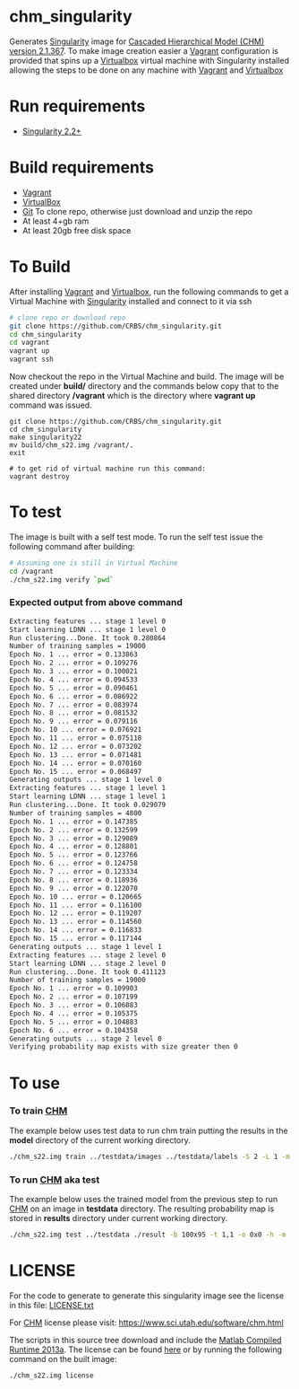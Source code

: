 [singularity]: http://singularity.lbl.gov/
[chm]: https://www.sci.utah.edu/software/chm.html
[git]: https://git-scm.com
[matlab]: https://www.mathworks.com/products/compiler/mcr/
[matlab_license]: https://www.mathworks.com/help/javabuilder/MWArrayAPI/license_agreement.txt
[sudo]: https://www.sudo.ws/
[virtualbox]: https://www.virtualbox.org/
[vagrant]: https://www.vagrantup.com/
# chm_singularity

Generates [Singularity][singularity] image for [Cascaded Hierarchical Model (CHM) version 2.1.367][chm]. To make image creation easier a [Vagrant][vagrant] configuration is provided that spins up a [Virtualbox][virtualbox] virtual machine with Singularity installed allowing the steps to be done on any machine with [Vagrant][vagrant] and [Virtualbox][virtualbox]

# Run requirements

* [Singularity 2.2+][singularity]

# Build requirements 

* [Vagrant][vagrant]
* [VirtualBox][virtualbox]
* [Git][git] To clone repo, otherwise just download and unzip the repo
* At least 4+gb ram
* At least 20gb free disk space

# To Build

After installing [Vagrant][vagrant] and [Virtualbox][virtualbox], run the following commands to get a Virtual Machine with [Singularity][singularity] installed and connect to it via ssh

```Bash
# clone repo or download repo
git clone https://github.com/CRBS/chm_singularity.git
cd chm_singularity
cd vagrant
vagrant up
vagrant ssh
```

Now checkout the repo in the Virtual Machine and build. The image will be created under **build/** directory and the commands below copy that to the shared directory **/vagrant** which is the directory where **vagrant up** command was issued.

```
git clone https://github.com/CRBS/chm_singularity.git
cd chm_singularity
make singularity22
mv build/chm_s22.img /vagrant/.
exit

# to get rid of virtual machine run this command:
vagrant destroy 
```

# To test

The image is built with a self test mode. To run the self test issue the following command after building:

```Bash
# Assuming one is still in Virtual Machine
cd /vagrant
./chm_s22.img verify `pwd`
```


### Expected output from above command

```Bash
Extracting features ... stage 1 level 0
Start learning LDNN ... stage 1 level 0
Run clustering...Done. It took 0.280864
Number of training samples = 19000
Epoch No. 1 ... error = 0.133863
Epoch No. 2 ... error = 0.109276
Epoch No. 3 ... error = 0.100021
Epoch No. 4 ... error = 0.094533
Epoch No. 5 ... error = 0.090461
Epoch No. 6 ... error = 0.086922
Epoch No. 7 ... error = 0.083974
Epoch No. 8 ... error = 0.081532
Epoch No. 9 ... error = 0.079116
Epoch No. 10 ... error = 0.076921
Epoch No. 11 ... error = 0.075118
Epoch No. 12 ... error = 0.073202
Epoch No. 13 ... error = 0.071481
Epoch No. 14 ... error = 0.070160
Epoch No. 15 ... error = 0.068497
Generating outputs ... stage 1 level 0
Extracting features ... stage 1 level 1
Start learning LDNN ... stage 1 level 1
Run clustering...Done. It took 0.029079
Number of training samples = 4800
Epoch No. 1 ... error = 0.147385
Epoch No. 2 ... error = 0.132599
Epoch No. 3 ... error = 0.129089
Epoch No. 4 ... error = 0.128801
Epoch No. 5 ... error = 0.123766
Epoch No. 6 ... error = 0.124758
Epoch No. 7 ... error = 0.123334
Epoch No. 8 ... error = 0.118936
Epoch No. 9 ... error = 0.122070
Epoch No. 10 ... error = 0.120665
Epoch No. 11 ... error = 0.116100
Epoch No. 12 ... error = 0.119207
Epoch No. 13 ... error = 0.114560
Epoch No. 14 ... error = 0.116833
Epoch No. 15 ... error = 0.117144
Generating outputs ... stage 1 level 1
Extracting features ... stage 2 level 0
Start learning LDNN ... stage 2 level 0
Run clustering...Done. It took 0.411123
Number of training samples = 19000
Epoch No. 1 ... error = 0.109903
Epoch No. 2 ... error = 0.107199
Epoch No. 3 ... error = 0.106083
Epoch No. 4 ... error = 0.105375
Epoch No. 5 ... error = 0.104883
Epoch No. 6 ... error = 0.104358
Generating outputs ... stage 2 level 0
Verifying probability map exists with size greater then 0
```

# To use

### To train [CHM][chm]

The example below uses test data to run chm train putting the results in the **model** directory of the current working directory.

```Bash
./chm_s22.img train ../testdata/images ../testdata/labels -S 2 -L 1 -m ./model
```

### To run [CHM][chm] aka test

The example below uses the trained model from the previous step to run [CHM][chm] on an image in **testdata** directory. The resulting probability map is stored in **results** directory under current working directory.

```Bash
./chm_s22.img test ../testdata ./result -b 100x95 -t 1,1 -o 0x0 -h -m ./model
```

# LICENSE

For the code to generate to generate this singularity image see the license in this file: [LICENSE.txt](LICENSE.txt)

For [CHM] license please visit: https://www.sci.utah.edu/software/chm.html

The scripts in this source tree download and include the [Matlab Compiled Runtime 2013a][matlab].  The license can be found [here][matlab_license] or by running the following command on the built image: 

```Bash
./chm_s22.img license
```

